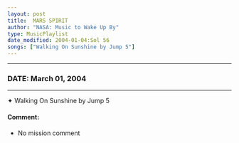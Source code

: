 ```yaml
---
layout: post
title:  MARS SPIRIT
author: "NASA: Music to Wake Up By"
type: MusicPlaylist
date_modified: 2004-01-04:Sol 56
songs: ["Walking On Sunshine by Jump 5"]
---
```


----
### DATE: March 01, 2004
----
✦ Walking On Sunshine by Jump 5

#### Comment:
* No mission comment



<br/>
<center>
	<a target="_blank"
	   href="https://twitter.com/intent/tweet?hashtags=Space,NASA,Playlist,NASAWakeupCalls,SpaceProgram&text={{ page.author}}, '{{ page.songs.first }}' {{ page.title }}, {{ page.date | date: '%B %d, %Y' }}. {{ site.url }}{{ page.url }} @nasawakeupcalls">
	   <i class="fab fa-twitter" alt="Tweet this page" style="font-size: 1.3em;"></i>
	</a>
	&nbsp; 	<i class="fas fa-user-astronaut" style="font-size: 1.5em;"></i> &nbsp;
    <a type="amzn" search="'Walking On Sunshine by Jump 5'" category="popular music">
        <i class="fab fa-amazon" style="font-size: 1.3em;"></i>
    </a>
</center>
